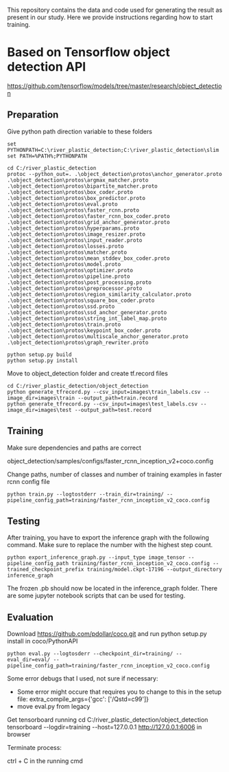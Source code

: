 This repository contains the data and code used for generating the result as present in our study. Here we provide instructions regarding how to start training.

# Based on Tensorflow object detection API
https://github.com/tensorflow/models/tree/master/research/object_detection

## Preparation

Give python path direction variable to these folders
```
set PYTHONPATH=C:\river_plastic_detection;C:\river_plastic_detection\slim
set PATH=%PATH%;PYTHONPATH

cd C:/river_plastic_detection
protoc --python_out=. .\object_detection\protos\anchor_generator.proto .\object_detection\protos\argmax_matcher.proto .\object_detection\protos\bipartite_matcher.proto .\object_detection\protos\box_coder.proto .\object_detection\protos\box_predictor.proto .\object_detection\protos\eval.proto .\object_detection\protos\faster_rcnn.proto .\object_detection\protos\faster_rcnn_box_coder.proto .\object_detection\protos\grid_anchor_generator.proto .\object_detection\protos\hyperparams.proto .\object_detection\protos\image_resizer.proto .\object_detection\protos\input_reader.proto .\object_detection\protos\losses.proto .\object_detection\protos\matcher.proto .\object_detection\protos\mean_stddev_box_coder.proto .\object_detection\protos\model.proto .\object_detection\protos\optimizer.proto .\object_detection\protos\pipeline.proto .\object_detection\protos\post_processing.proto .\object_detection\protos\preprocessor.proto .\object_detection\protos\region_similarity_calculator.proto .\object_detection\protos\square_box_coder.proto .\object_detection\protos\ssd.proto .\object_detection\protos\ssd_anchor_generator.proto .\object_detection\protos\string_int_label_map.proto .\object_detection\protos\train.proto .\object_detection\protos\keypoint_box_coder.proto .\object_detection\protos\multiscale_anchor_generator.proto .\object_detection\protos\graph_rewriter.proto

python setup.py build
python setup.py install
```

Move to object_detection folder and create tf.record files

``` 
cd C:/river_plastic_detection/object_detection
python generate_tfrecord.py --csv_input=images\train_labels.csv --image_dir=images\train --output_path=train.record
python generate_tfrecord.py --csv_input=images\test_labels.csv --image_dir=images\test --output_path=test.record
```

## Training
Make sure dependencies and paths are correct

object_detection/samples/configs/faster_rcnn_inception_v2+coco.config

Change paths, number of classes and number of training examples in faster rcnn config file
```
python train.py --logtostderr --train_dir=training/ --pipeline_config_path=training/faster_rcnn_inception_v2_coco.config
```

## Testing
After training, you have to export the inference graph with the following command. Make sure to replace the number with the highest step count.


```
python export_inference_graph.py --input_type image_tensor --pipeline_config_path training/faster_rcnn_inception_v2_coco.config --trained_checkpoint_prefix training/model.ckpt-17196 --output_directory inference_graph
```

The frozen .pb should now be located in the inference_graph folder. There are some jupyter notebook scripts that can be used for testing.

## Evaluation
Download https://github.com/pdollar/coco.git and run python setup.py install in coco/PythonAPI

```
python eval.py --logtosderr --checkpoint_dir=training/ --eval_dir=eval/ --pipeline_config_path=training/faster_rcnn_inception_v2_coco.config
```

Some error debugs that I used, not sure if necessary:
- Some error might occure that requires you to change to this in the setup file: extra_compile_args={'gcc': ['/Qstd=c99']}
- move eval.py from legacy


Get tensorboard running
cd C:/river_plastic_detection/object_detection
tensorboard --logdir=training --host=127.0.0.1
http://127.0.0.1:6006 in browser

Terminate process:

ctrl + C in the running cmd
